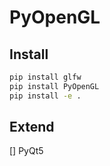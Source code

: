 # PyOpenGL 

## Install

```bash
pip install glfw
pip install PyOpenGL
pip install -e .
```

## Extend
[] PyQt5
